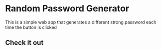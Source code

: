 # Random Password Generator
This is a simple web app that generates a different strong password each time the button is clicked

## Check it out
